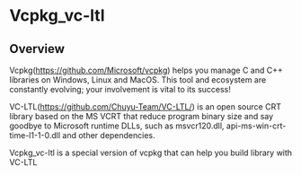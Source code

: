 # Vcpkg_vc-ltl

## Overview

Vcpkg(https://github.com/Microsoft/vcpkg) helps you manage C and C++ libraries on Windows, Linux and MacOS. This tool and ecosystem are constantly evolving; your involvement is vital to its success!

VC-LTL(https://github.com/Chuyu-Team/VC-LTL/) is an open source CRT library based on the MS VCRT that reduce program binary size and say goodbye to Microsoft runtime DLLs, such as msvcr120.dll, api-ms-win-crt-time-l1-1-0.dll and other dependencies.

Vcpkg_vc-ltl is a special version of vcpkg that can help you build library with VC-LTL



